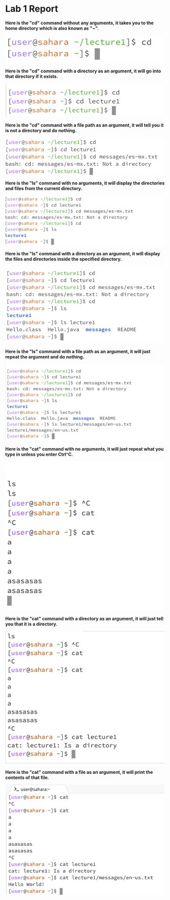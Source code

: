 # Lab 1 Report

**Here is the "cd" command without any arguments, it takes you to the home directory which is also known as "~".**

![Image](/lab%201%20report/image1.png)

**Here is the "cd" command with a directory as an argument, it will go into that directory if it exists.**

![Image](/lab%201%20report/image2.png)

**Here is the "cd" command with a file path as an argument, it will tell you it is not a directory and do nothing.**

![Image](/lab%201%20report/image3.png)

**Here is the "ls" command with no arguments, it will display the directories and files from the current directory.**

![Image](/lab%201%20report/image4.png)

**Here is the "ls" command with a directory as an argument, it will display the files and directories inside the specified directory.**

![Image](/lab%201%20report/image5.png)

**Here is the "ls" command with a file path as an argument, it will just repeat the argument and do nothing.**

![Image](/lab%201%20report/image6.png)

**Here is the "cat" command with no arguments, it will just repeat what you type in unless you enter Ctrl^C.**

![Image](/lab%201%20report/image7.png)

**Here is the "cat" command with a directory as an argument, it will just tell you that it is a directory.**

![Image](/lab%201%20report/image8.png)

**Here is the "cat" command with a file as an argument, it will print the contents of that file.**

![Image](/lab%201%20report/image9.png)

